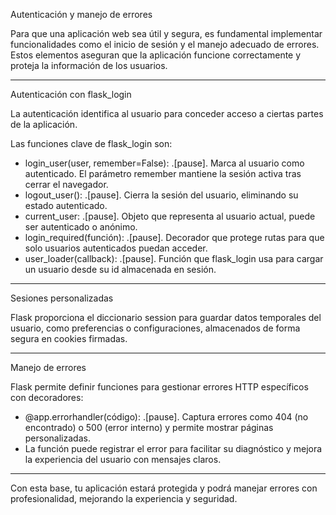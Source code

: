 Autenticación y manejo de errores

Para que una aplicación web sea útil y segura, es fundamental implementar funcionalidades como el inicio de sesión y el manejo adecuado de errores. Estos elementos aseguran que la aplicación funcione correctamente y proteja la información de los usuarios.

---

Autenticación con flask_login

La autenticación identifica al usuario para conceder acceso a ciertas partes de la aplicación.

Las funciones clave de flask_login son:

- login_user(user, remember=False): .[pause]. Marca al usuario como autenticado. El parámetro remember mantiene la sesión activa tras cerrar el navegador.
- logout_user(): .[pause]. Cierra la sesión del usuario, eliminando su estado autenticado.
- current_user: .[pause]. Objeto que representa al usuario actual, puede ser autenticado o anónimo.
- login_required(función): .[pause]. Decorador que protege rutas para que solo usuarios autenticados puedan acceder.
- user_loader(callback): .[pause]. Función que flask_login usa para cargar un usuario desde su id almacenada en sesión.

---

Sesiones personalizadas

Flask proporciona el diccionario session para guardar datos temporales del usuario, como preferencias o configuraciones, almacenados de forma segura en cookies firmadas.

---

Manejo de errores

Flask permite definir funciones para gestionar errores HTTP específicos con decoradores:

- @app.errorhandler(código): .[pause]. Captura errores como 404 (no encontrado) o 500 (error interno) y permite mostrar páginas personalizadas.
- La función puede registrar el error para facilitar su diagnóstico y mejora la experiencia del usuario con mensajes claros.

---

Con esta base, tu aplicación estará protegida y podrá manejar errores con profesionalidad, mejorando la experiencia y seguridad.
